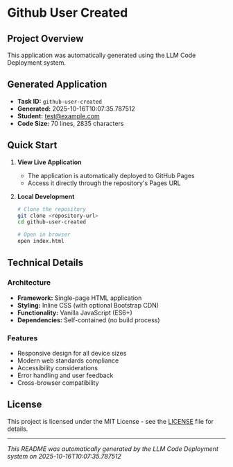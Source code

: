 # Github User Created

## Project Overview

This application was automatically generated using the LLM Code Deployment system.

## Generated Application

- **Task ID:** `github-user-created`
- **Generated:** 2025-10-16T10:07:35.787512
- **Student:** test@example.com
- **Code Size:** 70 lines, 2835 characters

## Quick Start

1. **View Live Application**
   - The application is automatically deployed to GitHub Pages
   - Access it directly through the repository's Pages URL

2. **Local Development**
   ```bash
   # Clone the repository
   git clone <repository-url>
   cd github-user-created

   # Open in browser
   open index.html
   ```

## Technical Details

### Architecture
- **Framework:** Single-page HTML application
- **Styling:** Inline CSS (with optional Bootstrap CDN)
- **Functionality:** Vanilla JavaScript (ES6+)
- **Dependencies:** Self-contained (no build process)

### Features
- Responsive design for all device sizes
- Modern web standards compliance
- Accessibility considerations
- Error handling and user feedback
- Cross-browser compatibility

## License

This project is licensed under the MIT License - see the [LICENSE](LICENSE) file for details.

---

*This README was automatically generated by the LLM Code Deployment system on 2025-10-16T10:07:35.787512*
